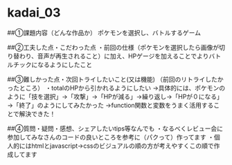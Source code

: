 # kadai_03

##①課題内容（どんな作品か） 
ポケモンを選択し、バトルするゲーム

##②工夫した点・こだわった点 
・前回の仕様（ポケモンを選択したら画像が切り替わり、音声が再生されること）に加え、HPゲージを加えることでよりバトルチックになるようにしたこと

##③難しかった点・次回トライしたいこと(又は機能) 
（前回のリトライしたかったところ）
・totalのHPから引かれるようにしたい →具体的には、ポケモンのように「技を選択」→「攻撃」→「HPが減る」→繰り返し→「HPが０になる」→「終了」のようにしてみたかった
→function関数と変数をうまく活用することで解決できた！

##④質問・疑問・感想、シェアしたいtips等なんでも
・なるべくレビュー会に参加してみなさんのコードの良いところを参考に（パクって）作ってます
・個人的にはhtmlとjavascript→cssのビジュアルの順の方が考えやすくこの順で作成してます
